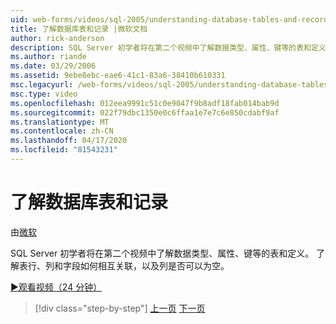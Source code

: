 ```yaml
---
uid: web-forms/videos/sql-2005/understanding-database-tables-and-records
title: 了解数据库表和记录 |微软文档
author: rick-anderson
description: SQL Server 初学者将在第二个视频中了解数据类型、属性、键等的表和定义。 了解表行、列、...
ms.author: riande
ms.date: 03/29/2006
ms.assetid: 9ebe8ebc-eae6-41c1-83a6-38410b610331
msc.legacyurl: /web-forms/videos/sql-2005/understanding-database-tables-and-records
msc.type: video
ms.openlocfilehash: 012eea9991c51c0e9047f9b8adf18fab014bab9d
ms.sourcegitcommit: 022f79dbc1350e0c6ffaa1e7e7c6e850cdabf9af
ms.translationtype: MT
ms.contentlocale: zh-CN
ms.lasthandoff: 04/17/2020
ms.locfileid: "81543231"
---
```

# <a name="understanding-database-tables-and-records"></a>了解数据库表和记录

由[微软](https://github.com/microsoft)

SQL Server 初学者将在第二个视频中了解数据类型、属性、键等的表和定义。 了解表行、列和字段如何相互关联，以及列是否可以为空。

[&#9654;观看视频（24 分钟）](https://channel9.msdn.com/Blogs/ASP-NET-Site-Videos/understanding-database-tables-and-records)

> [!div class="step-by-step"]
> [上一页](what-is-a-database.md)
> [下一页](more-about-column-data-types-and-other-properties.md)
